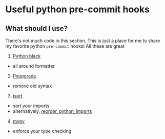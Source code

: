 # Useful python pre-commit hooks

## What should I use?

There's not much code in this section. This is just a place for me to share my favorite python `pre-commit` hooks! All these are great

1. [Python black](https://github.com/psf/black)
  - all around formatter
2. [Pyupgrade](https://github.com/asottile/pyupgrade/)
  - remove old syntax
3. [isort](https://github.com/PyCQA/isort)
  - sort your imports
  - alternatively, [reorder_python_imports](https://github.com/asottile/reorder_python_imports)
4. [mypy](https://github.com/python/mypy/)
  - enforce your type checking
